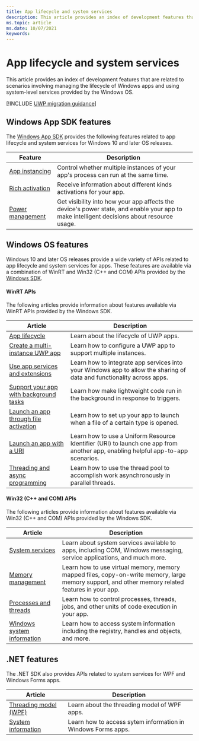 ```yaml
---
title: App lifecycle and system services
description: This article provides an index of development features that are related to scenarios involving managing the lifecycle of Windows apps and system-level services.
ms.topic: article
ms.date: 10/07/2021
keywords: 
---
```


# App lifecycle and system services

This article provides an index of development features that are related to scenarios involving managing the lifecycle of Windows apps and using system-level services provided by the Windows OS.

[!INCLUDE [UWP migration guidance](../windows-app-sdk/includes/uwp-app-sdk-migration-pointer.md)]

## Windows App SDK features

The [Windows App SDK](../windows-app-sdk/index.md) provides the following features related to app lifecycle and system services for Windows 10 and later OS releases.

| Feature | Description |
|---------|-------------|
| [App instancing](../windows-app-sdk/applifecycle/applifecycle-instancing.md) | Control whether multiple instances of your app's process can run at the same time. |
| [Rich activation](../windows-app-sdk/applifecycle/applifecycle-rich-activation.md) | Receive information about different kinds activations for your app. |
| [Power management](../windows-app-sdk/applifecycle/applifecycle-power.md) | Get visibility into how your app affects the device's power state, and enable your app to make intelligent decisions about resource usage. |

## Windows OS features

Windows 10 and later OS releases provide a wide variety of APIs related to app lifecycle and system services for apps. These features are available via a combination of WinRT and Win32 (C++ and COM) APIs provided by the [Windows SDK](https://developer.microsoft.com/windows/downloads/windows-sdk).

#### WinRT APIs

The following articles provide information about features available via WinRT APIs provided by the Windows SDK.

| Article | Description |
|---------|-------------|
| [App lifecycle](/windows/uwp/launch-resume/app-lifecycle) | Learn about the lifecycle of UWP apps. |
| [Create a multi-instance UWP app](/windows/uwp/launch-resume/multi-instance-uwp) | Learn how to configure a UWP app to support multiple instances. |
| [Use app services and extensions](/windows/uwp/launch-resume/app-services) | Learn how to integrate app services into your Windows app to allow the sharing of data and functionality across apps. |
| [Support your app with background tasks](/windows/uwp/launch-resume/support-your-app-with-background-tasks) | Learn how make lightweight code run in the background in response to triggers. |
| [Launch an app through file activation](/windows/uwp/launch-resume/launch-app-from-file) | Learn how to set up your app to launch when a file of a certain type is opened. |
| [Launch an app with a URI](/windows/uwp/launch-resume/launch-app-with-uri) | Learn how to use a Uniform Resource Identifier (URI) to launch one app from another app, enabling helpful app-to-app scenarios. |
| [Threading and async programming](/windows/uwp/threading-async/) | Learn how to use the thread pool to accomplish work asynchronously in parallel threads.  |

#### Win32 (C++ and COM) APIs

The following articles provide information about features available via Win32 (C++ and COM) APIs provided by the Windows SDK.

| Article | Description |
|---------|-------------|
| [System services](/windows/desktop/system-services) | Learn about system services available to apps, including COM, Windows messaging, service applications, and much more. |
| [Memory management](/windows/desktop/memory/memory-management) | Learn how to use virtual memory, memory mapped files, copy-on-write memory, large memory support, and other memory related features in your app. |
| [Processes and threads](/windows/desktop/procthread/processes-and-threads) | Learn how to control processes, threads, jobs, and other units of code execution in your app. |
| [Windows system information](/windows/desktop/sysinfo/windows-system-information) | Learn how to access system information including the registry, handles and objects, and more. |

## .NET features

The .NET SDK also provides APIs related to system services for WPF and Windows Forms apps.

| Article | Description |
|---------|-------------|
| [Threading model (WPF)](/dotnet/framework/wpf/advanced/threading-model) | Learn about the threading model of WPF apps. |
| [System information](/dotnet/framework/winforms/advanced/system-information-and-windows-forms) | Learn how to access sytem information in Windows Forms apps. |
